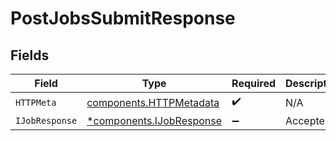 # PostJobsSubmitResponse


## Fields

| Field                                                               | Type                                                                | Required                                                            | Description                                                         |
| ------------------------------------------------------------------- | ------------------------------------------------------------------- | ------------------------------------------------------------------- | ------------------------------------------------------------------- |
| `HTTPMeta`                                                          | [components.HTTPMetadata](../../models/components/httpmetadata.md)  | :heavy_check_mark:                                                  | N/A                                                                 |
| `IJobResponse`                                                      | [*components.IJobResponse](../../models/components/ijobresponse.md) | :heavy_minus_sign:                                                  | Accepted                                                            |